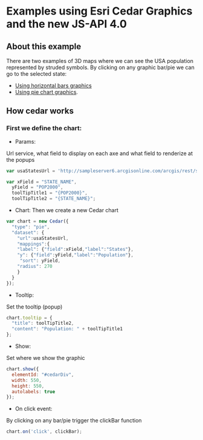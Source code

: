 # Examples using Esri Cedar Graphics and the new JS-API 4.0

## About this example

There are two examples of 3D maps where we can see the USA population represented by struded symbols. By clicking on any graphic bar/pie we can go to the selected state:

* [Using horizontal bars graphics](http://jimeno0.github.io/3DEsriMaps/3DmapCedarBars.html)
* [Using pie chart graphics](http://jimeno0.github.io/3DEsriMaps/3DmapCedarPie.html).

## How cedar works

### First we define the chart:

* Params:

Url service, what field to display on each axe and what field to renderize at the popups
```js
var usaStatesUrl = 'http://sampleserver6.arcgisonline.com/arcgis/rest/services/Census/MapServer/3';

var xField = "STATE_NAME",
  yField = "POP2000",
  toolTipTitle1 = "{POP2000}",
  toolTipTitle2 = "{STATE_NAME}";
```

* Chart:
Then we create a new Cedar chart

```js
var chart = new Cedar({
  "type": "pie",
  "dataset": {
    "url":usaStatesUrl,
    "mappings":{
    "label": {"field":xField,"label":"States"},
    "y": {"field":yField,"label":"Population"},
     "sort": yField,
    "radius": 270
    }
  }
});
```
* Tooltip:

Set the tooltip (popup)
```js
chart.tooltip = {
  "title": toolTipTitle2,
  "content": "Population: " + toolTipTitle1
};
```
* Show:

Set where we show the graphic

```js
chart.show({
  elementId: "#cedarDiv",
  width: 550,
  height: 550,
  autolabels: true
});
```
* On click event:

By clicking on any bar/pie trigger the clickBar function

```js
chart.on('click', clickBar);
```


